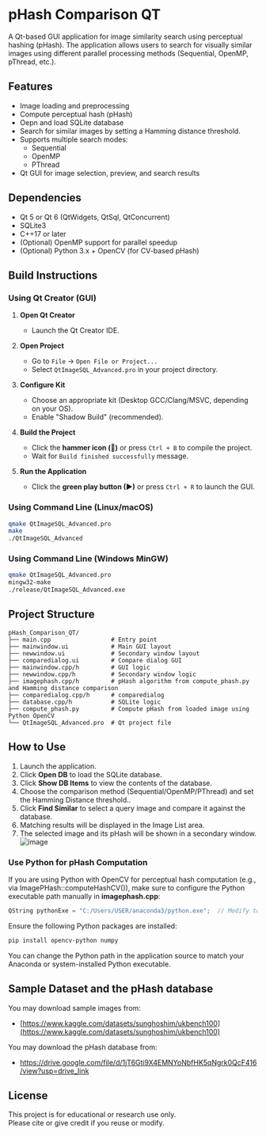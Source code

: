 # pHash Comparison QT

A Qt-based GUI application for image similarity search using perceptual hashing (pHash). The application allows users to search for visually similar images using different parallel processing methods (Sequential, OpenMP, pThread, etc.).

## Features

- Image loading and preprocessing
- Compute perceptual hash (pHash)
- Oepn and load SQLite database
- Search for similar images by setting a Hamming distance threshold.
- Supports multiple search modes:
  - Sequential
  - OpenMP
  - PThread
- Qt GUI for image selection, preview, and search results

## Dependencies

- Qt 5 or Qt 6 (QtWidgets, QtSql, QtConcurrent)
- SQLite3
- C++17 or later
- (Optional) OpenMP support for parallel speedup
- (Optional) Python 3.x + OpenCV (for CV-based pHash)

## Build Instructions

### Using Qt Creator (GUI)

1. **Open Qt Creator**

   - Launch the Qt Creator IDE.

2. **Open Project**

   - Go to `File` → `Open File or Project...`
   - Select `QtImageSQL_Advanced.pro` in your project directory.

3. **Configure Kit**

   - Choose an appropriate kit (Desktop GCC/Clang/MSVC, depending on your OS).
   - Enable "Shadow Build" (recommended).

4. **Build the Project**

   - Click the **hammer icon (🔨)** or press `Ctrl + B` to compile the project.
   - Wait for `Build finished successfully` message.

5. **Run the Application**

   - Click the **green play button (▶)** or press `Ctrl + R` to launch the GUI.

### Using Command Line (Linux/macOS)

```bash
qmake QtImageSQL_Advanced.pro
make
./QtImageSQL_Advanced
```

### Using Command Line (Windows MinGW)

```bash
qmake QtImageSQL_Advanced.pro
mingw32-make
./release/QtImageSQL_Advanced.exe
```

## Project Structure

```text
pHash_Comparison_QT/
├── main.cpp                 # Entry point
├── mainwindow.ui            # Main GUI layout
├── newwindow.ui             # Secondary window layout
├── comparedialog.ui         # Compare dialog GUI
├── mainwindow.cpp/h         # GUI logic
├── newwindow.cpp/h          # Secondary window logic
├── imagephash.cpp/h         # pHash algorithm from compute_phash.py and Hamming distance comparison
├── comparedialog.cpp/h      # comparedialog
├── database.cpp/h           # SQLite logic
├── compute_phash.py         # Compute pHash from loaded image using Python OpenCV
└── QtImageSQL_Advanced.pro  # Qt project file
```

## How to Use

1. Launch the application.
2. Click **Open DB** to load the SQLite database.
3. Click **Show DB Items** to view the contents of the database.
4. Choose the comparison method (Sequential/OpenMP/PThread) and set the Hamming Distance threshold..
5. Click **Find Similar** to select a query image and compare it against the database.
6. Matching results will be displayed in the Image List area.
7. The selected image and its pHash will be shown in a secondary window.
![image](https://github.com/user-attachments/assets/2a8d0c9d-a094-44c7-9ebe-193b0e9f7434)


### Use Python for pHash Computation

If you are using Python with OpenCV for perceptual hash computation (e.g., via ImagePHash::computeHashCV()),
make sure to configure the Python executable path manually in **imagephash.cpp**:

```cpp
QString pythonExe = "C:/Users/USER/anaconda3/python.exe";  // Modify to your Python path
```

Ensure the following Python packages are installed:

```bash
pip install opencv-python numpy
```

You can change the Python path in the application source to match your Anaconda or system-installed Python executable.

## Sample Dataset and the pHash database

You may download sample images from:

- [https://www.kaggle.com/datasets/sunghoshim/ukbench100](https://www.kaggle.com/datasets/sunghoshim/ukbench100)
  
You may download the pHash database from:
- https://drive.google.com/file/d/1jT6Gti9X4EMNYoNbfHK5qNgrk0QcF416/view?usp=drive_link

## License

This project is for educational or research use only.\
Please cite or give credit if you reuse or modify.

